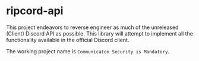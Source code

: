 # ripcord-api

This project endeavors to reverse engineer as much of the unreleased (Client) Discord API as possible. This library will attempt to implement all the functionality available in the official Discord client.

The working project name is `Communicaton Security is Mandatory`.
